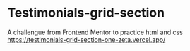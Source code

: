 # Testimonials-grid-section
 A challengue from Frontend Mentor to practice html and css
 https://testimonials-grid-section-one-zeta.vercel.app/
